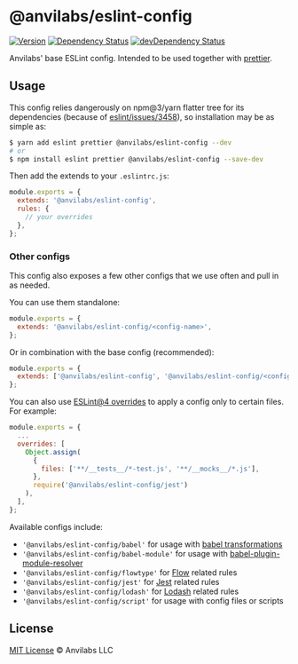 # @anvilabs/eslint-config

[![Version](https://img.shields.io/npm/v/@anvilabs/eslint-config.svg)](http://npm.im/@anvilabs/eslint-config)
[![Dependency Status](https://david-dm.org/anvilabs/eslint-config/status.svg?path=packages/eslint-config)](https://david-dm.org/anvilabs/eslint-config?path=packages/eslint-config)
[![devDependency Status](https://david-dm.org/anvilabs/eslint-config/dev-status.svg?path=packages/eslint-config)](https://david-dm.org/anvilabs/eslint-config?path=packages/eslint-config&type=dev)

Anvilabs' base ESLint config. Intended to be used together with [prettier](https://github.com/jlongster/prettier).

## Usage

This config relies dangerously on npm@3/yarn flatter tree for its dependencies (because of [eslint/issues/3458](https://github.com/eslint/eslint/issues/3458)), so installation may be as simple as:

```bash
$ yarn add eslint prettier @anvilabs/eslint-config --dev
# or
$ npm install eslint prettier @anvilabs/eslint-config --save-dev
```

Then add the extends to your `.eslintrc.js`:

```js
module.exports = {
  extends: '@anvilabs/eslint-config',
  rules: {
    // your overrides
  },
};
```

### Other configs

This config also exposes a few other configs that we use often and pull in as needed.

You can use them standalone:

```js
module.exports = {
  extends: '@anvilabs/eslint-config/<config-name>',
};
```

Or in combination with the base config (recommended):

```js
module.exports = {
  extends: ['@anvilabs/eslint-config', '@anvilabs/eslint-config/<config-name>'],
};
```

You can also use [ESLint@4 overrides](http://eslint.org/docs/user-guide/configuring#configuration-based-on-glob-patterns) to apply a config only to certain files. For example:

```js
module.exports = {
  ...
  overrides: [
    Object.assign(
      {
        files: ['**/__tests__/*-test.js', '**/__mocks__/*.js'],
      },
      require('@anvilabs/eslint-config/jest')
    ),
  ],
};
```

Available configs include:

- `'@anvilabs/eslint-config/babel'` for usage with [babel transformations](https://github.com/babel/babel-eslint)
- `'@anvilabs/eslint-config/babel-module'` for usage with [babel-plugin-module-resolver](https://github.com/tleunen/babel-plugin-module-resolver)
- `'@anvilabs/eslint-config/flowtype'` for [Flow](https://flowtype.org/) related rules
- `'@anvilabs/eslint-config/jest'` for [Jest](https://facebook.github.io/jest/) related rules
- `'@anvilabs/eslint-config/lodash'` for [Lodash](https://lodash.com/) related rules
- `'@anvilabs/eslint-config/script'` for usage with config files or scripts

## License

[MIT License](../../LICENSE) © Anvilabs LLC
